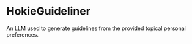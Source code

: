 # HokieGuideliner
An LLM used to generate guidelines from the provided topical personal preferences. 
